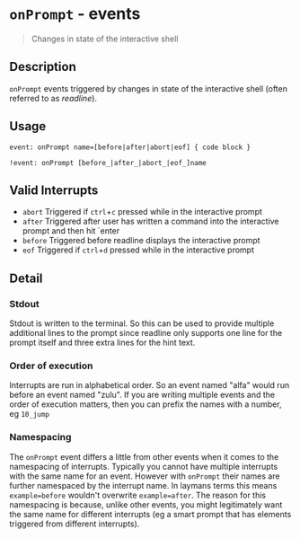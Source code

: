 # `onPrompt` - events

> Changes in state of the interactive shell

## Description

`onPrompt` events triggered by changes in state of the interactive shell
(often referred to as _readline_).

## Usage

    event: onPrompt name=[before|after|abort|eof] { code block }
    
    !event: onPrompt [before_|after_|abort_|eof_]name

## Valid Interrupts

* `abort`
    Triggered if `ctrl`+`c` pressed while in the interactive prompt
* `after`
    Triggered after user has written a command into the interactive prompt and then hit `enter
* `before`
    Triggered before readline displays the interactive prompt
* `eof`
    Triggered if `ctrl`+`d` pressed while in the interactive prompt

## Detail

### Stdout

Stdout is written to the terminal. So this can be used to provide multiple
additional lines to the prompt since readline only supports one line for the
prompt itself and three extra lines for the hint text.

### Order of execution

Interrupts are run in alphabetical order. So an event named "alfa" would run
before an event named "zulu". If you are writing multiple events and the order
of execution matters, then you can prefix the names with a number, eg `10_jump`

### Namespacing

The `onPrompt` event differs a little from other events when it comes to the
namespacing of interrupts. Typically you cannot have multiple interrupts with
the same name for an event. However with `onPrompt` their names are further 
namespaced by the interrupt name. In laymans terms this means `example=before`
wouldn't overwrite `example=after`. The reason for this namespacing is because,
unlike other events, you might legitimately want the same name for different
interrupts (eg a smart prompt that has elements triggered from different 
interrupts).
